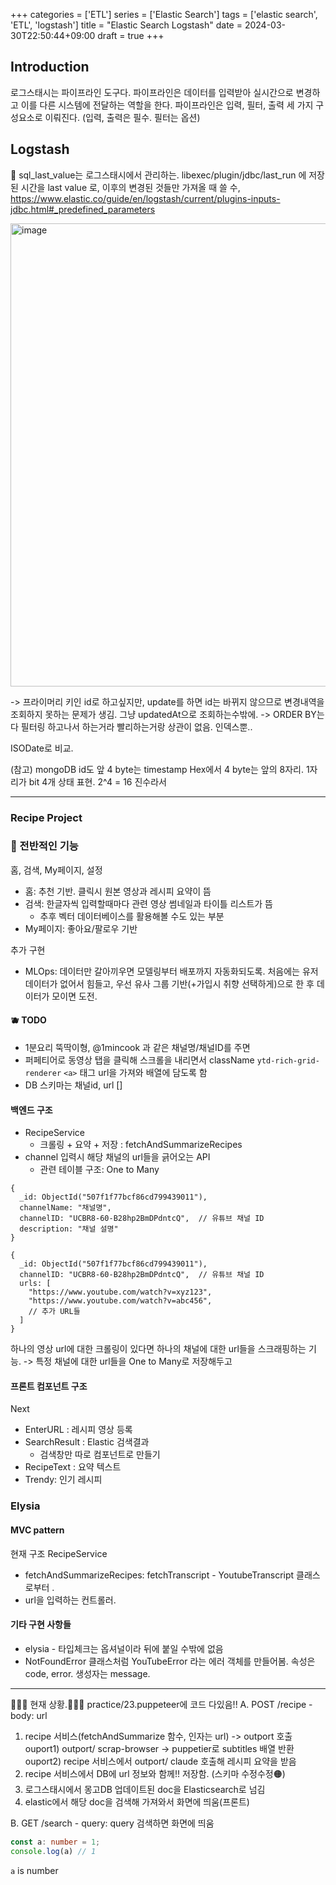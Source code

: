 +++
categories = ['ETL']
series = ['Elastic Search']
tags = ['elastic search', 'ETL', 'logstash']
title = "Elastic Search Logstash"
date = 2024-03-30T22:50:44+09:00
draft = true
+++
## Introduction

로그스태시는 파이프라인 도구다.
파이프라인은 데이터를 입력받아 실시간으로 변경하고 이를 다른 시스템에 전달하는 역할을 한다.
파이프라인은 입력, 필터, 출력 세 가지 구성요소로 이뤄진다. (입력, 출력은 필수. 필터는 옵션)

## Logstash
🍎 sql_last_value는 로그스태시에서 관리하는. libexec/plugin/jdbc/last_run
에 저장된 시간을 last value 로, 이후의 변경된 것들만 가져올 때 쓸 수,
https://www.elastic.co/guide/en/logstash/current/plugins-inputs-jdbc.html#_predefined_parameters

<img width="741" alt="image" src="https://github.com/suji6707/insightLINK/assets/111227732/d9b1e69e-c709-4ecd-a580-5124310333cf">


-> 프라이머리 키인 id로 하고싶지만, update를 하면 id는 바뀌지 않으므로
변경내역을 조회하지 못하는 문제가 생김. 
그냥 updatedAt으로 조회하는수밖에. 
-> ORDER BY는 다 필터링 하고나서 하는거라 빨리하는거랑 상관이 없음. 인덱스뿐..


ISODate로 비교. 

(참고) mongoDB id도 앞 4 byte는 timestamp
Hex에서 4 byte는 앞의 8자리. 
1자리가 bit 4개 상태 표현. 2^4 = 16 진수라서

---
### Recipe Project
### 🍊 전반적인 기능
홈, 검색, My페이지, 설정
- 홈: 추천 기반. 클릭시 원본 영상과 레시피 요약이 뜸
- 검색: 한글자씩 입력할때마다 관련 영상 썸네일과 타이틀 리스트가 뜸
	- 추후 벡터 데이터베이스를 활용해볼 수도 있는 부분
- My페이지: 좋아요/팔로우 기반

추가 구현
- MLOps: 데이터만 갈아끼우면 모델링부터 배포까지 자동화되도록.
처음에는 유저 데이터가 없어서 힘들고,
우선 유사 그룹 기반(+가입시 취향 선택하게)으로 한 후 데이터가 모이면 도전.

#### 🫐 TODO
- 1분요리 뚝딱이형, @1mincook 과 같은 채널명/채널ID를 주면
- 퍼페티어로 동영상 탭을 클릭해 스크롤을 내리면서 className `ytd-rich-grid-renderer` `<a>` 태그 url을 가져와 배열에 담도록 함
- DB 스키마는 채널id, url []

#### 백엔드 구조
-  RecipeService
	- 크롤링 + 요약 + 저장 : fetchAndSummarizeRecipes
- channel 입력시 해당 채널의 url들을 긁어오는 API
	- 관련 테이블 구조: One to Many

```
{
  _id: ObjectId("507f1f77bcf86cd799439011"),
  channelName: "채널명",
  channelID: "UCBR8-60-B28hp2BmDPdntcQ",  // 유튜브 채널 ID
  description: "채널 설명"
}

{
  _id: ObjectId("507f1f77bcf86cd799439011"),
  channelID: "UCBR8-60-B28hp2BmDPdntcQ",  // 유튜브 채널 ID
  urls: [
    "https://www.youtube.com/watch?v=xyz123",
    "https://www.youtube.com/watch?v=abc456",
    // 추가 URL들
  ]
}
```

하나의 영상 url에 대한 크롤링이 있다면
하나의 채널에 대한 url들을 스크래핑하는 기능.
-> 특정 채널에 대한 url들을 One to Many로 저장해두고


#### 프론트 컴포넌트 구조
Next
- EnterURL : 레시피 영상 등록
- SearchResult : Elastic 검색결과
	- 검색창만 따로 컴포넌트로 만들기 
- RecipeText : 요약 텍스트
- Trendy: 인기 레시피



### Elysia
#### MVC pattern
현재 구조
RecipeService
- fetchAndSummarizeRecipes: fetchTranscript - YoutubeTranscript 클래스로부터 .
- url을 입력하는 컨트롤러. 


#### 기타 구현 사항들
- elysia - 타입체크는 옵셔널이라 뒤에 붙일 수밖에 없음
- NotFoundError 클래스처럼 YouTubeError 라는 에러 객체를 만들어봄. 속성은 code, error. 생성자는 message.





---
👗👗👗 현재 상황.👗👗👗 practice/23.puppeteer에 코드 다있음!!
A. POST /recipe - body: url
1. recipe 서비스(fetchAndSummarize 함수, 인자는 url) -> outport 호출
ouport1) outport/ scrap-browser -> puppetier로 subtitles 배열 반환
ouport2) recipe 서비스에서 outport/ claude 호출해 레시피 요약을 받음
2. recipe 서비스에서 DB에 url 정보와 함께!! 저장함. (스키마 수정수정🟠)
3. 로그스태시에서 몽고DB 업데이트된 doc을 Elasticsearch로 넘김
4. elastic에서 해당 doc을 검색해 가져와서 화면에 띄움(프론트)

B. GET /search - query: query
검색하면 화면에 띄움




```typescript
const a: number = 1;
console.log(a) // 1
```

`a` is number


